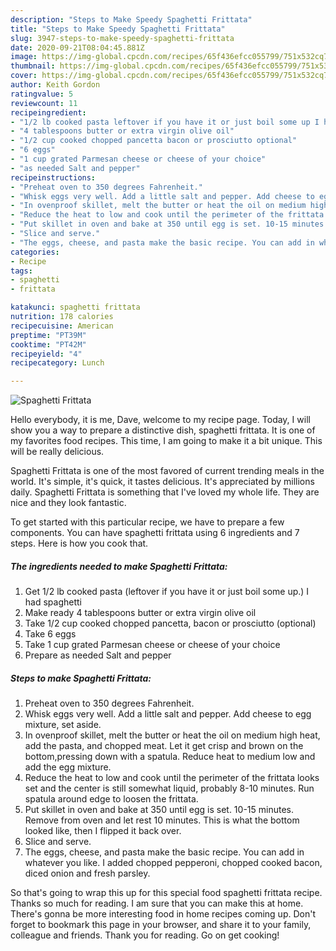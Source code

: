 ```yaml
---
description: "Steps to Make Speedy Spaghetti Frittata"
title: "Steps to Make Speedy Spaghetti Frittata"
slug: 3947-steps-to-make-speedy-spaghetti-frittata
date: 2020-09-21T08:04:45.881Z
image: https://img-global.cpcdn.com/recipes/65f436efcc055799/751x532cq70/spaghetti-frittata-recipe-main-photo.jpg
thumbnail: https://img-global.cpcdn.com/recipes/65f436efcc055799/751x532cq70/spaghetti-frittata-recipe-main-photo.jpg
cover: https://img-global.cpcdn.com/recipes/65f436efcc055799/751x532cq70/spaghetti-frittata-recipe-main-photo.jpg
author: Keith Gordon
ratingvalue: 5
reviewcount: 11
recipeingredient:
- "1/2 lb cooked pasta leftover if you have it or just boil some up I had spaghetti"
- "4 tablespoons butter or extra virgin olive oil"
- "1/2 cup cooked chopped pancetta bacon or prosciutto optional"
- "6 eggs"
- "1 cup grated Parmesan cheese or cheese of your choice"
- "as needed Salt and pepper"
recipeinstructions:
- "Preheat oven to 350 degrees Fahrenheit."
- "Whisk eggs very well. Add a little salt and pepper. Add cheese to egg mixture, set aside."
- "In ovenproof skillet, melt the butter or heat the oil on medium high heat, add the pasta, and chopped meat. Let it get crisp and brown on the bottom,pressing down with a spatula. Reduce heat to medium low and add the egg mixture."
- "Reduce the heat to low and cook until the perimeter of the frittata looks set and the center is still somewhat liquid, probably 8-10 minutes. Run spatula around edge to loosen the frittata."
- "Put skillet in oven and bake at 350 until egg is set. 10-15 minutes. Remove from oven and let rest 10 minutes. This is what the bottom looked like, then I flipped it back over."
- "Slice and serve."
- "The eggs, cheese, and pasta make the basic recipe. You can add in whatever you like. I added chopped pepperoni, chopped cooked bacon, diced onion and fresh parsley."
categories:
- Recipe
tags:
- spaghetti
- frittata

katakunci: spaghetti frittata 
nutrition: 178 calories
recipecuisine: American
preptime: "PT39M"
cooktime: "PT42M"
recipeyield: "4"
recipecategory: Lunch

---
```



![Spaghetti Frittata](https://img-global.cpcdn.com/recipes/65f436efcc055799/751x532cq70/spaghetti-frittata-recipe-main-photo.jpg)

Hello everybody, it is me, Dave, welcome to my recipe page. Today, I will show you a way to prepare a distinctive dish, spaghetti frittata. It is one of my favorites food recipes. This time, I am going to make it a bit unique. This will be really delicious.

Spaghetti Frittata is one of the most favored of current trending meals in the world. It's simple, it's quick, it tastes delicious. It's appreciated by millions daily. Spaghetti Frittata is something that I've loved my whole life. They are nice and they look fantastic.




To get started with this particular recipe, we have to prepare a few components. You can have spaghetti frittata using 6 ingredients and 7 steps. Here is how you cook that.

<!--inarticleads1-->

##### The ingredients needed to make Spaghetti Frittata:

1. Get 1/2 lb cooked pasta (leftover if you have it or just boil some up.) I had spaghetti
1. Make ready 4 tablespoons butter or extra virgin olive oil
1. Take 1/2 cup cooked chopped pancetta, bacon or prosciutto (optional)
1. Take 6 eggs
1. Take 1 cup grated Parmesan cheese or cheese of your choice
1. Prepare as needed Salt and pepper




<!--inarticleads2-->

##### Steps to make Spaghetti Frittata:

1. Preheat oven to 350 degrees Fahrenheit.
1. Whisk eggs very well. Add a little salt and pepper. Add cheese to egg mixture, set aside.
1. In ovenproof skillet, melt the butter or heat the oil on medium high heat, add the pasta, and chopped meat. Let it get crisp and brown on the bottom,pressing down with a spatula. Reduce heat to medium low and add the egg mixture.
1. Reduce the heat to low and cook until the perimeter of the frittata looks set and the center is still somewhat liquid, probably 8-10 minutes. Run spatula around edge to loosen the frittata.
1. Put skillet in oven and bake at 350 until egg is set. 10-15 minutes. Remove from oven and let rest 10 minutes. This is what the bottom looked like, then I flipped it back over.
1. Slice and serve.
1. The eggs, cheese, and pasta make the basic recipe. You can add in whatever you like. I added chopped pepperoni, chopped cooked bacon, diced onion and fresh parsley.




So that's going to wrap this up for this special food spaghetti frittata recipe. Thanks so much for reading. I am sure that you can make this at home. There's gonna be more interesting food in home recipes coming up. Don't forget to bookmark this page in your browser, and share it to your family, colleague and friends. Thank you for reading. Go on get cooking!
